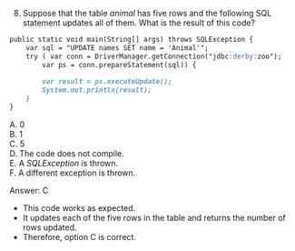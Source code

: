 8. Suppose that the table *animal* has five rows and the following SQL statement updates all of them.
   What is the result of this code?


```markdown
public static void main(String[] args) throws SQLException {
    var sql = "UPDATE names SET name = 'Animal'";
    try ( var conn = DriverManager.getConnection("jdbc:derby:zoo");
        var ps = conn.prepareStatement(sql)) {
        
        var result = ps.executeUpdate();
        System.out.println(result);
    }
}
```

A. 0  <br>
B. 1   <br> 
C. 5    <br>
D. The code does not compile. <br>
E. A *SQLException* is thrown. <br>
F. A different exception is thrown. <br>


Answer: C

- This code works as expected. 
- It updates each of the five rows in the table and returns the number of rows updated.
- Therefore, option C is correct.


